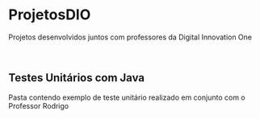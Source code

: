 # ProjetosDIO
Projetos desenvolvidos juntos com professores da Digital Innovation One

<br/>

## Testes Unitários com Java
Pasta contendo exemplo de teste unitário realizado em conjunto com o Professor Rodrigo

